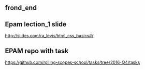 ## frond_end
## Epam lection_1 slide 
http://slides.com/ra_levis/html_css_basics#/
## EPAM repo with task
https://github.com/rolling-scopes-school/tasks/tree/2016-Q4/tasks

